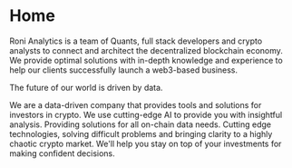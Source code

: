 # Home

Roni Analytics is a team of Quants, full stack developers and crypto analysts to connect and architect the decentralized blockchain economy. We provide optimal solutions with in-depth knowledge and experience to help our clients successfully launch a web3-based business.

The future of our world is driven by data. 

We are a data-driven company that provides tools and solutions for investors in crypto. We use cutting-edge AI to provide you with insightful analysis. Providing solutions for all on-chain data needs. Cutting edge technologies, solving difficult problems and bringing clarity to a highly chaotic crypto market. We'll help you stay on top of your investments for making confident decisions.
